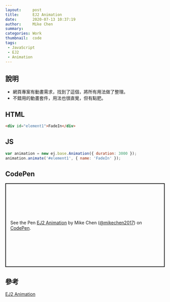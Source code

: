 ```yaml
---
layout:     post
title:      EJ2 Animation
date:       2020-07-13 10:37:19
author:     Mike Chen
summary:    
categories: Work
thumbnail:  code
tags:
 - JavaScript
 - EJ2
 - Animation
---
```



## 說明
* 網頁專案有動畫需求，找到了這個，將所有用法做了整理。
* 不錯用的動畫套件，用法也很直覺，但有點肥。

## HTML
```html
<div id="element1">FadeIn</div>
```

## JS
```js
var animation = new ej.base.Animation({ duration: 3000 });
animation.animate('#element1', { name: 'FadeIn' });
```
## CodePen
<p class="codepen" data-height="265" data-theme-id="dark" data-default-tab="html,result" data-user="mikechen2017" data-slug-hash="XWXBpqj" style="height: 265px; box-sizing: border-box; display: flex; align-items: center; justify-content: center; border: 2px solid; margin: 1em 0; padding: 1em;" data-pen-title="EJ2 Animation">
  <span>See the Pen <a href="https://codepen.io/mikechen2017/pen/XWXBpqj">
  EJ2 Animation</a> by Mike Chen (<a href="https://codepen.io/mikechen2017">@mikechen2017</a>)
  on <a href="https://codepen.io">CodePen</a>.</span>
</p>
<script async src="https://static.codepen.io/assets/embed/ei.js"></script>

## 參考
[EJ2 Animation](https://ej2.syncfusion.com/javascript/documentation/api/base/animation/)